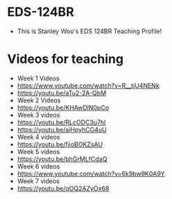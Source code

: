 # EDS-124BR
* This is Stanley Woo's EDS 124BR Teaching Profile! 

# Videos for teaching
* Week 1 Videos
* https://www.youtube.com/watch?v=R__tjU4NENk
* https://youtu.be/aTu2-2A-QbM
* Week 2 Videos
* https://youtu.be/KHAwDlN0pCo
* Week 3 videos
* https://youtu.be/RLcODC3u7hI
* https://youtu.be/aiHpyhCG4uU
* Week 4 videos
* https://youtu.be/fjioBOKZsAU
* Week 5 videos
* https://youtu.be/bhGrMLfCdaQ
* Week 6 videos
* https://www.youtube.com/watch?v=6k9bw9K0A9Y
* Week 7 videos
* https://youtu.be/qOQ2AZyOx68
